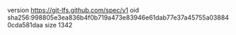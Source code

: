 version https://git-lfs.github.com/spec/v1
oid sha256:998805e3ea836b4f0b719a473e83946e61dab77e37a45755a038840cda581daa
size 1342
